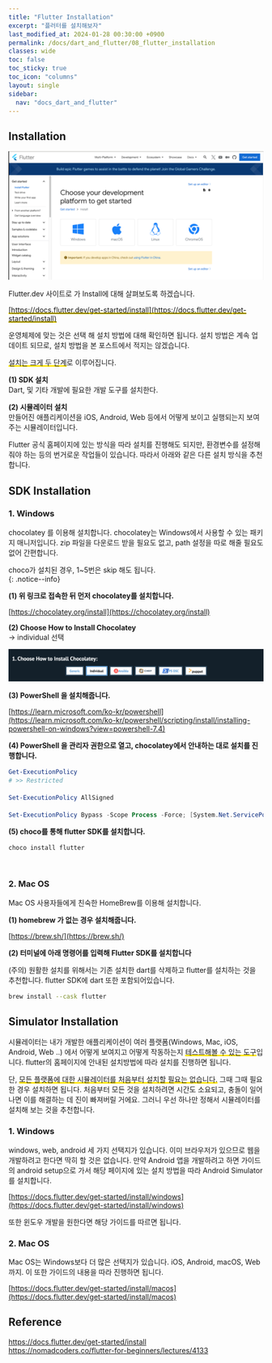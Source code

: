 ```yaml
---
title: "Flutter Installation"
excerpt: "플러터를 설치해보자"
last_modified_at: 2024-01-28 00:30:00 +0900
permalink: /docs/dart_and_flutter/08_flutter_installation
classes: wide
toc: false
toc_sticky: true
toc_icon: "columns"
layout: single
sidebar:
  nav: "docs_dart_and_flutter"
---
```


## Installation  

![](/assets/images/20240128_002_001.png)

Flutter.dev 사이트로 가 Install에 대해 살펴보도록 하겠습니다.    

<span style='background:linear-gradient(to top, #FFE400 20%, transparent 20%)'>[https://docs.flutter.dev/get-started/install](https://docs.flutter.dev/get-started/install)</span>  

운영체제에 맞는 것은 선택 해 설치 방법에 대해 확인하면 됩니다. 설치 방법은 계속 업데이트 되므로, 설치 방법을 본 포스트에서 적지는 않겠습니다.  

<span style='background:linear-gradient(to top, #FFE400 20%, transparent 20%)'>설치는 크게 두 단계</span>로 이루어집니다.  

**(1) SDK 설치**  
Dart, 및 기타 개발에 필요한 개발 도구를 설치한다.  

**(2) 시뮬레이터 설치**  
만들어진 애플리케이션을 iOS, Android, Web 등에서 어떻게 보이고 실행되는지 보여주는 시뮬레이터입니다.  


Flutter 공식 홈페이지에 있는 방식을 따라 설치를 진행해도 되지만, 환경변수를 설정해줘야 하는 등의 번거로운 작업들이 있습니다. 따라서 아래와 같은 다른 설치 방식을 추천합니다.  


## SDK Installation  

### 1. Windows  

chocolatey 를 이용해 설치합니다. chocolatey는 Windows에서 사용할 수 있는 패키지 매니저입니다. zip 파일을 다운로드 받을 필요도 없고, path 설정을 따로 해줄 필요도 없어 간편합니다.  

choco가 설치된 경우, 1~5번은 skip 해도 됩니다.  
{: .notice--info}  

**(1) 위 링크로 접속한 뒤 먼저 chocolatey를 설치합니다.**    

[https://chocolatey.org/install](https://chocolatey.org/install)  


**(2) Choose How to Install Chocolatey**  
-> individual 선택  

![](/assets/images/20240128_002_002.png)

**(3) PowerShell 을 설치해줍니다.**  

[https://learn.microsoft.com/ko-kr/powershell](https://learn.microsoft.com/ko-kr/powershell/scripting/install/installing-powershell-on-windows?view=powershell-7.4)


**(4) PowerShell 을 관리자 권한으로 열고, chocolatey에서 안내하는 대로 설치를 진행합니다.**  

```powershell
Get-ExecutionPolicy
# >> Restricted

Set-ExecutionPolicy AllSigned

Set-ExecutionPolicy Bypass -Scope Process -Force; [System.Net.ServicePointManager]::SecurityProtocol = [System.Net.ServicePointManager]::SecurityProtocol -bor 3072; iex ((New-Object System.Net.WebClient).DownloadString('https://community.chocolatey.org/install.ps1'))
```

**(5) choco를 통해 flutter SDK를 설치합니다.**  

```powershell
choco install flutter
```

<br>

### 2. Mac OS  

Mac OS 사용자들에게 친숙한 HomeBrew를 이용해 설치합니다.  

**(1) homebrew 가 없는 경우 설치해줍니다.**  

[https://brew.sh/](https://brew.sh/)  

**(2) 터미널에 아래 명령어를 입력해 Flutter SDK를 설치합니다**  

(주의) 원활한 설치를 위해서는 기존 설치한 dart를 삭제하고 flutter를 설치하는 것을 추천합니다. flutter SDK에 dart 또한 포함되어있습니다.  

```zsh
brew install --cask flutter
```



## Simulator Installation  

시뮬레이터는 내가 개발한 애플리케이션이 여러 플랫폼(Windows, Mac, iOS, Android, Web ..) 에서 어떻게 보여지고 어떻게 작동하는지 <span style='background:linear-gradient(to top, #FFE400 20%, transparent 20%)'>테스트해볼 수 있는 도구</span>입니다. flutter의 홈페이지에 안내된 설치방법에 따라 설치를 진행하면 됩니다.  

단, <span style='background:linear-gradient(to top, #FFE400 20%, transparent 20%)'>모든 플랫폼에 대한 시뮬레이터를 처음부터 설치할 필요는 없습니다.</span> 그때 그때 필요한 경우 설치하면 됩니다. 처음부터 모든 것을 설치하려면 시간도 소요되고, 충돌이 일어나면 이를 해결하는 데 진이 빠져버릴 거에요. 그러니 우선 하나만 정해서 시뮬레이터를 설치해 보는 것을 추천합니다.  

### 1. Windows  

windows, web, android 세 가지 선택지가 있습니다. 이미 브라우저가 있으므로 웹을 개발하려고 한다면 딱히 할 것은 없습니다. 만약 Android 앱을 개발하려고 하면 가이드의 android setup으로 가서 해당 페이지에 있는 설치 방법을 따라 Android Simulator를 설치합니다.  

[https://docs.flutter.dev/get-started/install/windows](https://docs.flutter.dev/get-started/install/windows)

또한 윈도우 개발을 원한다면 해당 가이드를 따르면 됩니다.  

### 2. Mac OS

Mac OS는 Windows보다 더 많은 선택지가 있습니다. iOS, Android, macOS, Web 까지. 이 또한 가이드의 내용을 따라 진행하면 됩니다.  

[https://docs.flutter.dev/get-started/install/macos](https://docs.flutter.dev/get-started/install/macos)  


## Reference  

https://docs.flutter.dev/get-started/install  
https://nomadcoders.co/flutter-for-beginners/lectures/4133  
